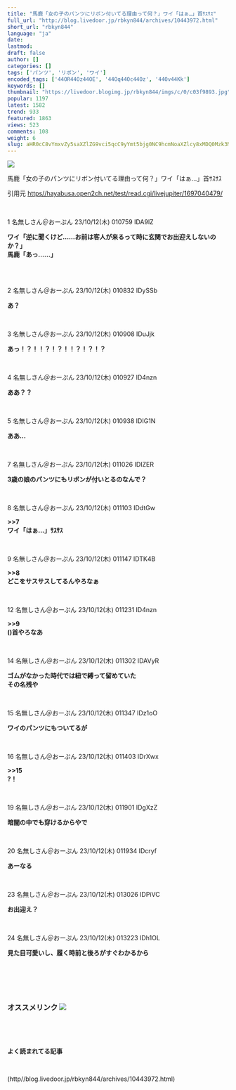 ```yaml
---
title: "馬鹿「女の子のパンツにリボン付いてる理由って何？」ワイ「はぁ…」首ｻｽｻｽ"
full_url: "http://blog.livedoor.jp/rbkyn844/archives/10443972.html"
short_url: "rbkyn844"
language: "ja"
date: 
lastmod: 
draft: false
author: []
categories: []
tags: ['パンツ', 'リボン', 'ワイ']
encoded_tags: ['44OR44Oz44OE', '44Oq44Oc44Oz', '44Ov44Kk']
keywords: []
thumbnail: "https://livedoor.blogimg.jp/rbkyn844/imgs/c/0/c03f9893.jpg"
popular: 1197
latest: 1582
trend: 933
featured: 1863
views: 523
comments: 108
weight: 6
slug: aHR0cC8vYmxvZy5saXZlZG9vci5qcC9yYmt5bjg0NC9hcmNoaXZlcy8xMDQ0Mzk3Mi5odG1s
---
```


![](https://livedoor.blogimg.jp/rbkyn844/imgs/c/0/c03f9893.jpg)

<div><p>馬鹿「女の子のパンツにリボン付いてる理由って何？」ワイ「はぁ…」首ｻｽｻｽ</p><p>引用元 <a title='' target='_blank' href='https//hayabusa.open2ch.net/test/read.cgi/livejupiter/1697040479/'>https//hayabusa.open2ch.net/test/read.cgi/livejupiter/1697040479/ </a> </p><br><p class='res1'>1 名無しさん＠おーぷん 23/10/12(木) 010759 IDA9lZ </p> <p class='res2'><b> ワイ「逆に聞くけど……お前は客人が来るって時に玄関でお出迎えしないのか？」<br>馬鹿「あっ……」 </b></p><br> <br> <p class='res1'>2 名無しさん＠おーぷん 23/10/12(木) 010832 IDySSb </p> <p class='res2'><b> あ？ </b></p><br> <p class='res1'>3 名無しさん＠おーぷん 23/10/12(木) 010908 IDuJjk </p> <p class='res2'><b> あっ！？！！？！？！！？！？！？ </b></p><br> <p class='res1'>4 名無しさん＠おーぷん 23/10/12(木) 010927 ID4nzn </p> <p class='res2'><b> ああ？？ </b></p><br> <p class='res1'>5 名無しさん＠おーぷん 23/10/12(木) 010938 IDIG1N </p> <p class='res2'><b> ああ… </b></p><br> <p class='no-pc'></p> <p class='res1'>7 名無しさん＠おーぷん 23/10/12(木) 011026 IDIZER </p> <p class='res2'><b> 3歳の娘のパンツにもリボンが付いとるのなんで？ </b></p><br> <p class='res1'>8 名無しさん＠おーぷん 23/10/12(木) 011103 IDdtGw </p> <p class='res2'><b> >>7<br>ワイ「はぁ…」ｻｽｻｽ </b></p><br> <p class='res1'>9 名無しさん＠おーぷん 23/10/12(木) 011147 IDTK4B </p> <p class='res2'><b> >>8<br>どこをサスサスしてるんやろなぁ </b></p><br> <p class='res1'>12 名無しさん＠おーぷん 23/10/12(木) 011231 ID4nzn </p> <p class='res2'><b> >>9<br>()首やろなあ </b></p><br> <p class='res1'>14 名無しさん＠おーぷん 23/10/12(木) 011302 IDAVyR </p> <p class='res2'><b> ゴムがなかった時代では紐で縛って留めていた<br>その名残や </b></p><br> <p class='res1'>15 名無しさん＠おーぷん 23/10/12(木) 011347 IDz1oO </p> <p class='res2'><b> ワイのパンツにもついてるが </b></p><br> <p class='res1'>16 名無しさん＠おーぷん 23/10/12(木) 011403 IDrXwx </p> <p class='res2'><b> >>15<br>?！ </b></p><br> <p class='res1'>19 名無しさん＠おーぷん 23/10/12(木) 011901 IDgXzZ </p> <p class='res2'><b> 暗闇の中でも穿けるからやで </b></p><br> <p class='res1'>20 名無しさん＠おーぷん 23/10/12(木) 011934 IDcryf </p> <p class='res2'><b> あーなる </b></p><br> <p class='res1'>23 名無しさん＠おーぷん 23/10/12(木) 013026 IDPiVC </p> <p class='res2'><b> お出迎え？<br></b></p><blockquote class='imgur-embed-pub'></blockquote><b> </b><br> <p class='res1'>24 名無しさん＠おーぷん 23/10/12(木) 013223 IDh1OL </p> <p class='res2'><b> 見た目可愛いし、履く時前と後ろがすぐわかるから </b></p><br> <p id='5077e33f033c4e934bb013c7c4eb8bbd'> </p><br> <br> <p class='no-pc'></p> <h3 class='linkh'>オススメリンク <img src='http//blog.livedoor.jp/rbkyn844/ftp/fusagikom-fikergh.png'></h3> <p class='link2'> </p><br> <p class='no-pc'></p> <p class='no-pc'><br><p><b>よく読まれてる記事</b></p><br></p> </div>

(http//blog.livedoor.jp/rbkyn844/archives/10443972.html)
